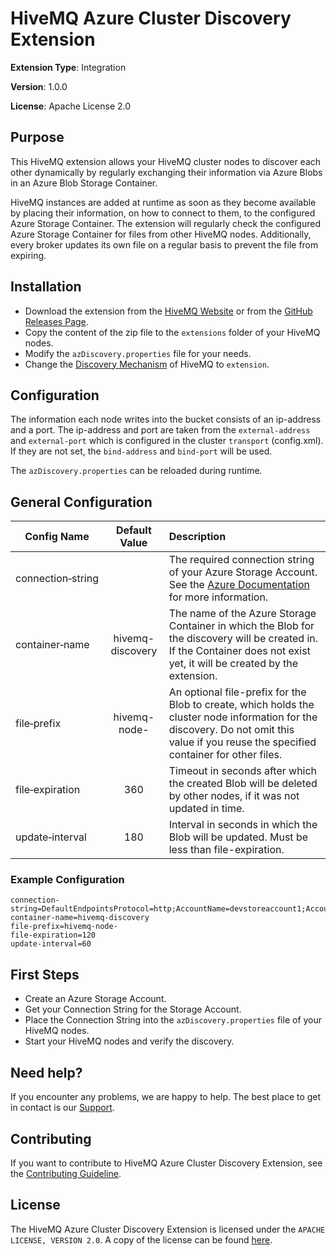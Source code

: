 # HiveMQ Azure Cluster Discovery Extension

**Extension Type**: Integration

**Version**: 1.0.0

**License**: Apache License 2.0

## Purpose

This HiveMQ extension allows your HiveMQ cluster nodes to discover each other dynamically by regularly exchanging their information via Azure Blobs in an Azure Blob Storage Container.

HiveMQ instances are added at runtime as soon as they become available by placing their information, on how to connect to them, to the configured Azure Storage Container.
The extension will regularly check the configured Azure Storage Container for files from other HiveMQ nodes.
Additionally, every broker updates its own file on a regular basis to prevent the file from expiring.

## Installation

* Download the extension from the [HiveMQ Website](https://www.hivemq.com/downloads) or from the [GitHub Releases Page](https://github.com/hivemq/hivemq-azure-cluster-discovery-extension/releases).
* Copy the content of the zip file to the `extensions` folder of your HiveMQ nodes.
* Modify the `azDiscovery.properties` file for your needs.
* Change the [Discovery Mechanism](https://www.hivemq.com/docs/latest/hivemq/cluster.html#discovery) of HiveMQ to `extension`.

## Configuration

The information each node writes into the bucket consists of an ip-address and a port.
The ip-address and port are taken from the `external-address` and `external-port` which is configured in the cluster `transport` (config.xml).
If they are not set, the `bind-address` and `bind-port` will be used.

The `azDiscovery.properties` can be reloaded during runtime.

## General Configuration
| Config Name        | Default Value            | Description  |
| ------------- |:-------------:|:-----|
| connection&#x2011;string |    | The required connection string of your Azure Storage Account. See the [Azure Documentation](https://docs.microsoft.com/de-de/com.hivemq.extensions.azure/storage/common/storage-configure-connection-string) for more information.
| container&#x2011;name    | hivemq-discovery      |   The name of the Azure Storage Container in which the Blob for the discovery will be created in. If the Container does not exist yet, it will be created by the extension.
| file&#x2011;prefix       | hivemq-node-      |    An optional file-prefix for the Blob to create, which holds the cluster node information for the discovery. Do not omit this value if you reuse the specified container for other files.
| file&#x2011;expiration   | 360      |    Timeout in seconds after which the created Blob will be deleted by other nodes, if it was not updated in time.
| update&#x2011;interval   | 180      |    Interval in seconds in which the Blob will be updated. Must be less than file-expiration.

### Example Configuration

```properties
connection-string=DefaultEndpointsProtocol=http;AccountName=devstoreaccount1;AccountKey=Eby8vdM02xNOcqFlqUwJPLlmEtlCDXJ1OUzFT50uSRZ6IFsuFq2UVErCz4I6tq/K1SZFPTOtr/KBHBeksoGMGw==;BlobEndpoint=http://172.17.0.1:10000/devstoreaccount1
container-name=hivemq-discovery
file-prefix=hivemq-node-
file-expiration=120
update-interval=60
```


## First Steps

* Create an Azure Storage Account.
* Get your Connection String for the Storage Account.
* Place the Connection String into the `azDiscovery.properties` file of your HiveMQ nodes.  
* Start your HiveMQ nodes and verify the discovery.

## Need help?

If you encounter any problems, we are happy to help.
The best place to get in contact is our [Support](http://www.hivemq.com/support/).

## Contributing

If you want to contribute to HiveMQ Azure Cluster Discovery Extension, see the [Contributing Guideline](CONTRIBUTING.md).

## License

The HiveMQ Azure Cluster Discovery Extension is licensed under the `APACHE LICENSE, VERSION 2.0`.
A copy of the license can be found [here](LICENSE).